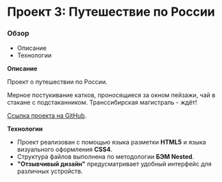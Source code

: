 # Проект 3: Путешествие по России

### Обзор
* Описание
* Технологии

**Описание**

Проект о путешествии по России.

Мерное постукивание катков, проносящиеся за окном пейзажи, чай в стакане с подстаканником. Транссибирская магистраль - ждёт!

[Ссылка проекта на GitHub](https://evgeny-proskurnikov.github.io/russian-travel/index.html).

**Технологии**

* Проект реализован с помощью языка разметки **HTML5** и языка визуального оформления **CSS4**.
* Структура файлов выполнена по методологии **БЭМ Nested**.
* **"Отзывчивый дизайн"** предусматривает удобный интерфейс для различных устройств.
